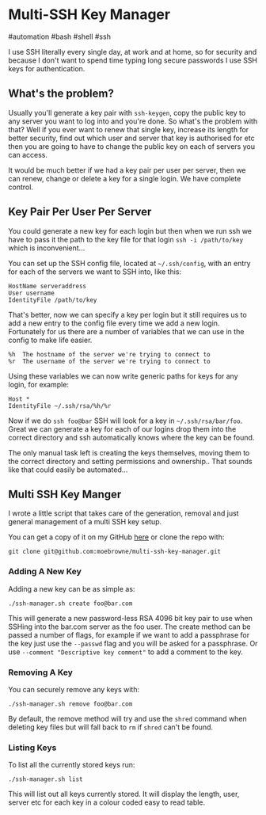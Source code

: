 # Multi-SSH Key Manager

#automation
#bash
#shell
#ssh

I use SSH literally every single day, at work and at home, so for security and because I don't want to spend time typing
long secure passwords I use SSH keys for authentication.

## What's the problem?

Usually you'll generate a key pair with `ssh-keygen`, copy the public key to any server you want to log into and you're
done. So what's the problem with that? Well if you ever want to renew that single key, increase its length for better 
security, find out which user and server that key is authorised for etc then you are going to have to change the public 
key on each of servers you can access.

It would be much better if we had a key pair per user per server, then we can renew, change or delete a key for a single
login. We have complete control.

## Key Pair Per User Per Server

You could generate a new key for each login but then when we run ssh we have to pass it the path to the key file for that
login `ssh -i /path/to/key` which is inconvenient...

You can set up the SSH config file, located at `~/.ssh/config`, with an entry for each of the servers we want to SSH into,
like this:

```
HostName serveraddress
User username
IdentityFile /path/to/key
```

That's better, now we can specify a key per login but it still requires us to add a new entry to the config file every 
time we add a new login. Fortunately for us there are a number of variables that we can use in the config to make life easier.

```
%h	The hostname of the server we're trying to connect to
%r	The username of the server we're trying to connect to
```

Using these variables we can now write generic paths for keys for any login, for example:

```
Host *
IdentityFile ~/.ssh/rsa/%h/%r
```

Now if we do `ssh foo@bar` SSH will look for a key in `~/.ssh/rsa/bar/foo`. Great we can generate a key for each of our 
logins drop them into the correct directory and ssh automatically knows where the key can be found.

The only manual task left is creating the keys themselves, moving them to the correct directory and setting permissions 
and ownership.. That sounds like that could easily be automated...

## Multi SSH Key Manger

I wrote a little script that takes care of the generation, removal and just general management of a multi SSH key setup.

You can get a copy of it on my GitHub [here](https://github.com/moebrowne/multi-ssh-key-manager) or clone the repo with:

```
git clone git@github.com:moebrowne/multi-ssh-key-manager.git
```

### Adding A New Key

Adding a new key can be as simple as:

```
./ssh-manager.sh create foo@bar.com
```

This will generate a new password-less RSA 4096 bit key pair to use when SSHing into the bar.com server as the foo user.
The create method can be passed a number of flags, for example if we want to add a passphrase for the key just use the 
`--passwd` flag and you will be asked for a passphrase. Or use `--comment "Descriptive key comment"` to add a comment to
the key.

### Removing A Key

You can securely remove any keys with:

```
./ssh-manager.sh remove foo@bar.com
```

By default, the remove method will try and use the `shred` command when deleting key files but will fall back to `rm` 
if `shred` can't be found.

### Listing Keys

To list all the currently stored keys run:

```
./ssh-manager.sh list
```

This will list out all keys currently stored. It will display the length, user, server etc for each key in a colour 
coded easy to read table. 
